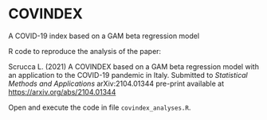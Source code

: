 # COVINDEX

A COVID-19 index based on a GAM beta regression model

R code to reproduce the analysis of the paper:

Scrucca L. (2021) A COVINDEX based on a GAM beta regression model with an application to the COVID-19 pandemic in Italy. Submitted to *Statistical Methods and Applications*
arXiv:2104.01344 pre-print available at https://arxiv.org/abs/2104.01344

Open and execute the code in file `covindex_analyses.R`.
